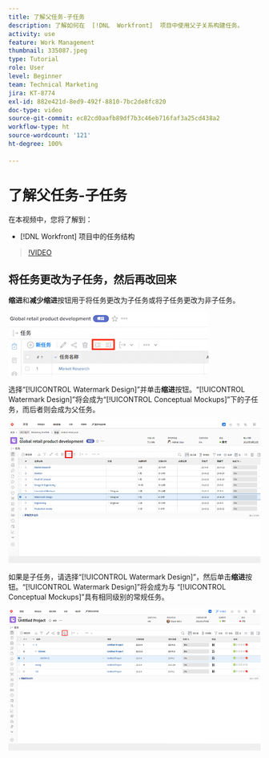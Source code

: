 ```yaml
---
title: 了解父任务-子任务
description: 了解如何在  [!DNL  Workfront]  项目中使用父子关系构建任务。
activity: use
feature: Work Management
thumbnail: 335087.jpeg
type: Tutorial
role: User
level: Beginner
team: Technical Marketing
jira: KT-8774
exl-id: 882e421d-8ed9-492f-8810-7bc2de8fc820
doc-type: video
source-git-commit: ec82cd0aafb89df7b3c46eb716faf3a25cd438a2
workflow-type: ht
source-wordcount: '121'
ht-degree: 100%

---
```


# 了解父任务-子任务

在本视频中，您将了解到：

* [!DNL Workfront] 项目中的任务结构

>[!VIDEO](https://video.tv.adobe.com/v/335087/?quality=12&learn=on)


## 将任务更改为子任务，然后再改回来

**缩进**&#x200B;和&#x200B;**减少缩进**&#x200B;按钮用于将任务更改为子任务或将子任务更改为非子任务。

![缩进和减少缩进按钮的图像。](assets/indent-and-outdent.png)

选择“[!UICONTROL Watermark Design]”并单击&#x200B;**缩进**&#x200B;按钮。“[!UICONTROL Watermark Design]”将会成为“[!UICONTROL Conceptual Mockups]”下的子任务，而后者则会成为父任务。

![使用缩进按钮的图像。](assets/indent.png)

如果是子任务，请选择“[!UICONTROL Watermark Design]”，然后单击&#x200B;**缩进**&#x200B;按钮。“[!UICONTROL Watermark Design]”将会成为与 “[!UICONTROL Conceptual Mockups]”具有相同级别的常规任务。

![使用减少缩进按钮的图像。](assets/outdent.png)

